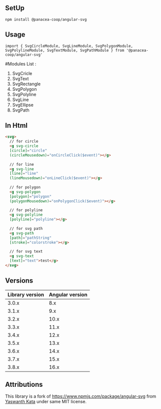 

## SetUp
`npm install @panacea-coop/angular-svg`

## Usage
`import {
SvgCircleModule,
SvgLineModule,
SvgPolygonModule,
SvgPolylineModule,
SvgTextModule,
SvgPathModule
} from '@panacea-coop/angular-svg'`

#Modules List :
1. SvgCricle
2. SvgText
3. SvgRectangle
4. SvgPolygon
5. SvgPolyline
6. SvgLine
7. SvgEllipse
8. SvgPath

## In Html
```html
<svg>
  // for circle
  <g svg-circle
  [circle]="circle"
  (circleMousedown)="onCircleClick($event)"></g>
  
  // for line
  <g svg-line
  [line]="line"
  (lineMousedown)="onLineClick($event)"></g>
  
  // for polygon
  <g svg-polygon
  [polygon]="polygon"
  (polygonMousedown)="onPolygonClick($event)"></g>
  
  // for polyline
  <g svg-polyline
  [polyline]="polyline"></g>
  
  // for svg path
  <g svg-path
  [path]="pathString"
  [stroke]="colorstroke"></g>
  
  // for svg text
  <g svg-text
  [text]="text">test</g>
</svg>
```

## Versions

| Library version | Angular version |
|-----------------|-----------------|
| 3.0.x           | 8.x             |
| 3.1.x           | 9.x             |
| 3.2.x           | 10.x            |
| 3.3.x           | 11.x            |
| 3.4.x           | 12.x            |
| 3.5.x           | 13.x            |
| 3.6.x           | 14.x            |
| 3.7.x           | 15.x            |
| 3.8.x           | 16.x            |

## Attributions
This library is a fork of https://www.npmjs.com/package/angular-svg from [Yaswanth Kata](https://www.npmjs.com/~yashkata) under same MIT license.
